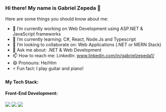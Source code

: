 ### Hi there! My name is Gabriel Zepeda 👋

Here are some things you should know about me:

- 🔭 I’m currently working on Web Development using ASP.NET & JavaScript frameworks
- 🌱 I’m currently learning: C#, React, Node.Js and Typescript
- 👯 I’m looking to collaborate on: Web Applications (.NET or MERN Stack)
- 💬 Ask me about: .NET & Web Development
- 📫 How to reach me: LinkedIn: www.linkedin.com/in/gabrielzepeda1/
- 😄 Pronouns: He/Him
- ⚡ Fun fact: I play guitar and piano! 


<h4>My Tech Stack:</h4>

<h4>Front-End Development: </h4>
<p>
  <img src= "https://img.shields.io/badge/HTML-%23E34F26?style=for-the-badge&logo=HTML5&logoColor=white"/>
  <img src= "https://img.shields.io/badge/CSS-%231572B6?style=for-the-badge&logo=CSS3&logoColor=white"/>
  <img src= "https://img.shields.io/badge/JavaScript-%23F7DF1E?style=for-the-badge&logo=JavaScript&logoColor=black"/>
</p>
